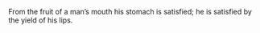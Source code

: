 From the fruit of a man’s mouth his stomach is satisfied; he is satisfied by the yield of his lips.
